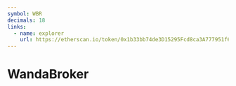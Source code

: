 ```yaml
---
symbol: WBR
decimals: 18
links:
  - name: explorer
    url: https://etherscan.io/token/0x1b33bb74de3D15295Fcd8ca3A777951f6A8f8Fac
---
```


# WandaBroker
